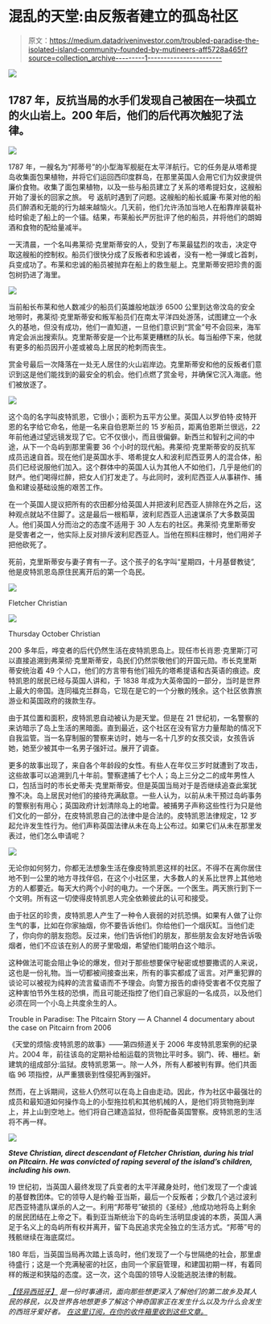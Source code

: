 # 混乱的天堂:由反叛者建立的孤岛社区

> 原文：<https://medium.datadriveninvestor.com/troubled-paradise-the-isolated-island-community-founded-by-mutineers-aff5728a465f?source=collection_archive---------1----------------------->

[![](img/689c09c5fd239ccc32841b0dfbfa96e1.png)](http://www.track.datadriveninvestor.com/1B9E)

## 1787 年，反抗当局的水手们发现自己被困在一块孤立的火山岩上。200 年后，他们的后代再次触犯了法律。

![](img/d02c5b4e00b738421b695eda01a82897.png)

1787 年，一艘名为“邦蒂号”的小型海军舰艇在太平洋航行。它的任务是从塔希提岛收集面包果植物，并将它们运回西印度群岛，在那里英国人会用它们为奴隶提供廉价食物。收集了面包果植物，以及一些与船员建立了关系的塔希提妇女，这艘船开始了漫长的回家之旅。
号
返航时遇到了问题。这艘船的船长威廉·布莱对他的船员们醉酒和无能的行为越来越恼火。几天前，他们允许汤加当地人在船靠岸装载补给时偷走了船上的一个锚。结果，布莱船长严厉批评了他的船员，并将他们的朗姆酒和食物的配给量减半。

一天清晨，一个名叫弗莱彻·克里斯蒂安的人，受到了布莱最猛烈的攻击，决定夺取这艘船的控制权。船员们很快分成了反叛者和忠诚者，没有一枪一弹或匕首刺，兵变成功了。布莱和忠诚的船员被抛弃在船上的救生艇上。克里斯蒂安把珍贵的面包树扔进了海里。

![](img/17ab895dc74a497a2905d79f3ea14592.png)

当前船长布莱和他人数减少的船员们英雄般地跋涉 6500 公里到达帝汶岛的安全地带时，弗莱彻·克里斯蒂安和叛军船员们在南太平洋四处游荡，试图建立一个永久的基地，但没有成功，他们一直知道，一旦他们意识到“赏金”号不会回来，海军肯定会派出搜索队。克里斯蒂安是一个比布莱更糟糕的队长。每当船停下来，他就有更多的船员因开小差或被岛上居民的枪刺而丧生。

赏金号最后一次降落在一处无人居住的火山岩岸边。克里斯蒂安和他的反叛者们意识到这是他们能找到的最安全的机会。他们点燃了赏金号，并确保它沉入海底。他们被放逐了。

![](img/ec750f788c276949f9702abac631c489.png)

这个岛的名字叫皮特凯恩，它很小；面积为五平方公里。英国人以罗伯特·皮特开恩的名字给它命名，他是一名来自伯恩斯兰的 15 岁船员，距离伯恩斯兰很远，22 年前他通过望远镜发现了它。它不仅很小，而且很偏僻。新西兰和智利之间的中途，从下一个岛屿到那里需要 36 个小时的现代船。弗莱彻·克里斯蒂安的反抗军成员迅速自首。现在他们是英国水手、塔希提女人和波利尼西亚男人的混合体，船员们已经说服他们加入。这个群体中的英国人认为其他人不如他们，几乎是他们的财产。他们喝得烂醉，把女人们打发走了。与此同时，波利尼西亚人从事耕作、捕鱼和建设基础设施的艰苦工作。

在一个英国人提议把所有的农田都分给英国人并把波利尼西亚人排除在外之后，这种观点就站不住脚了。这是最后一根稻草，波利尼西亚人迅速谋杀了大多数英国人。他们英国人分而治之的态度不适用于 30 人左右的社区。弗莱彻·克里斯蒂安是受害者之一，他实际上反对排斥波利尼西亚人。当他在照料庄稼时，他们用斧子把他砍死了。

死前，克里斯蒂安与妻子育有一子。这个孩子的名字叫“星期四，十月基督教徒”,他是皮特凯恩岛原住民离开后的第一个岛民。

![](img/c39c9fe3cc7d499bb09d085e80a7ad45.png)

Fletcher Christian

![](img/9333f17e3d677a6e2685e848a7e4f610.png)

Thursday October Christian

200 多年后，哗变者的后代仍然生活在皮特凯恩岛上。现任市长肖恩·克里斯汀可以直接追溯到弗莱彻·克里斯蒂安，岛民们仍然崇敬他们的开国元勋。市长克里斯蒂安统治着 49 个人口，他们的方言带有他们祖先的塔希提语和古英语的痕迹。皮特凯恩的居民已经与英国人讲和，于 1838 年成为大英帝国的一部分，当时是世界上最大的帝国。连同福克兰群岛，它现在是它的一个分散的残余。这个社区依靠旅游业和英国政府的拨款生存。

由于其位置和面积，皮特凯恩自动被认为是天堂。但是在 21 世纪初，一名警察的来访暗示了岛上生活的黑暗面。直到最近，这个社区在没有官方力量帮助的情况下自我监管。当一名穿制服的警察来访时，她与一名十几岁的女孩交谈，女孩告诉她，她至少被其中一名男子强奸过。展开了调查。

更多的故事出现了，来自各个年龄段的女性。有些人在年仅三岁时就遭到了攻击，这些故事可以追溯到几十年前。警察逮捕了七个人；岛上三分之二的成年男性人口，包括当时的市长史蒂夫·克里斯蒂安。但是英国当局对于是否继续追查此案犹豫不决。岛上居民对他们的接待充满敌意。一些人认为，以前从未干预过岛屿事务的警察别有用心；英国政府计划清除岛上的地雷。被捕男子声称这些性行为只是他们文化的一部分，在皮特凯恩自己的法律中是合法的。皮特凯恩法律规定，12 岁起允许发生性行为。他们声称英国法律从未在岛上公布过。如果它们从未在那里发表过，他们怎么申请呢？

![](img/31ac20c2cb2ad8f85cf0e17302ce50a9.png)

无论你如何努力，你都无法想象生活在像皮特凯恩这样的社区。不得不在离你居住地不到一公里的地方寻找伴侣，在这个小社区里，大多数人的关系比世界上其他地方的人都要近。每天大约两个小时的电力。一个牙医。一个医生。两天旅行到下一个文明。所有这一切使得皮特凯恩人完全依赖彼此的认可和接受。

由于社区的珍贵，皮特凯恩人产生了一种令人衰弱的对抗恐惧。如果有人做了让你生气的事，比如在你家抽烟，你不要告诉他们。你给他们一个烟灰缸。当他们走了，你向你的朋友抱怨。反过来，他们告诉他们的朋友，那些朋友会友好地告诉吸烟者，他们不应该在别人的房子里吸烟，希望他们能明白这个暗示。

这种做法可能会阻止争论的爆发，但对于那些想要保守秘密或想要撒谎的人来说，这也是一份礼物。当一切都被间接查出来，所有的事实都成了谣言。对严重犯罪的谈论可以被视为纯粹的流言蜚语而不予理会。向警方报告的虐待受害者不仅克服了这种害怕节外生枝的恐惧，而且可能还指控了他们自己家庭的一名成员，以及他们必须在同一个小岛上共度余生的人。

Trouble in Paradise: The Pitcairn Story — A Channel 4 documentary about the case on Pitcairn from 2006

《天堂的烦恼:皮特凯恩的故事》——第四频道关于 2006 年皮特凯恩案例的纪录片。2004 年，前往该岛的定期补给船运载的货物比平时多。钢门、砖、栅栏。新建筑的组成部分:监狱。皮特凯恩第一。除一人外，所有人都被判有罪。他们共面临 96 项指控，从严重猥亵到性侵犯再到强奸。

然而，在上诉期间，这些人仍然可以在岛上自由走动。因此，作为社区中最强壮的成员和最知道如何操作岛上的小型拖拉机和其他机械的人，是他们将货物拖到岸上，并上山到空地上。他们将自己建造监狱，但将配备英国警察。皮特凯恩的生活将不再一样。

![](img/c101edb4d4e463fe991c838574b96ce9.png)

***Steve Christian, direct descendant of Fletcher Christian, during his trial on Pitcairn. He was convicted of raping several of the island’s children, including his own.***

19 世纪初，当英国人最终发现了兵变者的太平洋藏身处时，他们发现了一个虔诚的基督教团体。它的领导人是约翰·亚当斯，最后一个反叛者；少数几个逃过波利尼西亚特遣队谋杀的人之一。利用“邦蒂号”破损的《圣经》,他成功地将岛上剩余的居民团结在上帝之下。看到亚当斯统治下的岛屿生活明显虔诚的本质，英国人满足于名义上的岛屿所有权并离开，留下岛民追求完全独立的生活方式。“邦蒂”号的残骸继续在海底腐烂。

180 年后，当英国当局再次踏上该岛时，他们发现了一个与世隔绝的社会，那里虐待盛行；这是一个充满秘密的社区，由同一个家庭管理，和建国初期一样，有着同样的叛逆和狭隘的态度。这一次，这个岛国的领导人没能逃脱法律的制裁。

[*【怪异西班牙】*](https://weirdspain.substack.com/) *是一份时事通讯，面向那些想更深入了解他们的第二故乡及其人民的移民，以及世界各地想更多了解这个神奇国家正在发生什么以及为什么会发生的西班牙爱好者。* [*在这里订阅，在你的收件箱里收到这些文章。*](https://weirdspain.substack.com/subscribe)